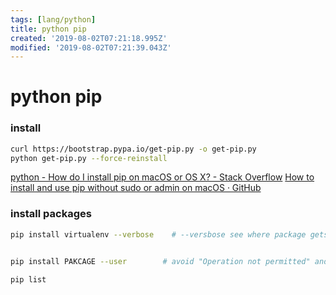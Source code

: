 ```yaml
---
tags: [lang/python]
title: python pip
created: '2019-08-02T07:21:18.995Z'
modified: '2019-08-02T07:21:39.043Z'
---
```


# python pip

### install
```sh
curl https://bootstrap.pypa.io/get-pip.py -o get-pip.py
python get-pip.py --force-reinstall
```
[python - How do I install pip on macOS or OS X? - Stack Overflow](https://stackoverflow.com/questions/17271319/how-do-i-install-pip-on-macos-or-os-x)
[How to install and use pip without sudo or admin on macOS · GitHub](https://gist.github.com/haircut/14705555d58432a5f01f9188006a04ed)

### install packages
```sh
pip install virtualenv --verbose    # --versbose see where package gets installed to


pip install PAKCAGE --user        # avoid "Operation not permitted" and using sudo

pip list
```
